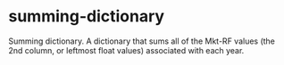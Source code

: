 # summing-dictionary
Summing dictionary.
A dictionary that sums all of the Mkt-RF values (the 2nd column, or leftmost float values) associated with each year.
